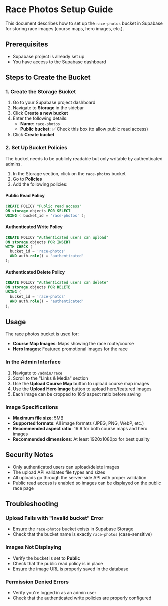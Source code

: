# Race Photos Setup Guide

This document describes how to set up the `race-photos` bucket in Supabase for storing race images (course maps, hero images, etc.).

## Prerequisites

- Supabase project is already set up
- You have access to the Supabase dashboard

## Steps to Create the Bucket

### 1. Create the Storage Bucket

1. Go to your Supabase project dashboard
2. Navigate to **Storage** in the sidebar
3. Click **Create a new bucket**
4. Enter the following details:
   - **Name**: `race-photos`
   - **Public bucket**: ✅ Check this box (to allow public read access)
5. Click **Create bucket**

### 2. Set Up Bucket Policies

The bucket needs to be publicly readable but only writable by authenticated admins.

1. In the Storage section, click on the `race-photos` bucket
2. Go to **Policies**
3. Add the following policies:

#### Public Read Policy

```sql
CREATE POLICY "Public read access"
ON storage.objects FOR SELECT
USING ( bucket_id = 'race-photos' );
```

#### Authenticated Write Policy

```sql
CREATE POLICY "Authenticated users can upload"
ON storage.objects FOR INSERT
WITH CHECK (
  bucket_id = 'race-photos' 
  AND auth.role() = 'authenticated'
);
```

#### Authenticated Delete Policy

```sql
CREATE POLICY "Authenticated users can delete"
ON storage.objects FOR DELETE
USING (
  bucket_id = 'race-photos'
  AND auth.role() = 'authenticated'
);
```

## Usage

The race photos bucket is used for:

- **Course Map Images**: Maps showing the race route/course
- **Hero Images**: Featured promotional images for the race

### In the Admin Interface

1. Navigate to `/admin/race`
2. Scroll to the "Links & Media" section
3. Use the **Upload Course Map** button to upload course map images
4. Use the **Upload Hero Image** button to upload hero/featured images
5. Each image can be cropped to 16:9 aspect ratio before saving

### Image Specifications

- **Maximum file size**: 5MB
- **Supported formats**: All image formats (JPEG, PNG, WebP, etc.)
- **Recommended aspect ratio**: 16:9 for both course maps and hero images
- **Recommended dimensions**: At least 1920x1080px for best quality

## Security Notes

- Only authenticated users can upload/delete images
- The upload API validates file types and sizes
- All uploads go through the server-side API with proper validation
- Public read access is enabled so images can be displayed on the public race page

## Troubleshooting

### Upload Fails with "Invalid bucket" Error

- Ensure the `race-photos` bucket exists in Supabase Storage
- Check that the bucket name is exactly `race-photos` (case-sensitive)

### Images Not Displaying

- Verify the bucket is set to **Public**
- Check that the public read policy is in place
- Ensure the image URL is properly saved in the database

### Permission Denied Errors

- Verify you're logged in as an admin user
- Check that the authenticated write policies are properly configured

